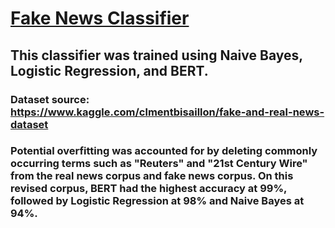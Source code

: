 # [Fake News Classifier](https://github.com/dpruden13/Fake-News-Classifier/blob/main/Fake_News_Classifier%20(Naive%20Bayes%2C%20Logistic%20Regression%20%26%20BERT).ipynb)

## This classifier was trained using Naive Bayes, Logistic Regression, and BERT. 

### Dataset source: https://www.kaggle.com/clmentbisaillon/fake-and-real-news-dataset

### Potential overfitting was accounted for by deleting commonly occurring terms such as "Reuters" and "21st Century Wire" from the real news corpus and fake news corpus. On this revised corpus, BERT had the highest accuracy at 99%, followed by Logistic Regression at 98% and Naive Bayes at 94%. 
